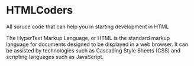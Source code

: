 # HTMLCoders
All soruce code that can help you in starting development in HTML


The HyperText Markup Language, or HTML is the standard markup language for documents designed to be displayed in a web browser. It can be assisted by technologies such as Cascading Style Sheets (CSS) and scripting languages such as JavaScript. 
